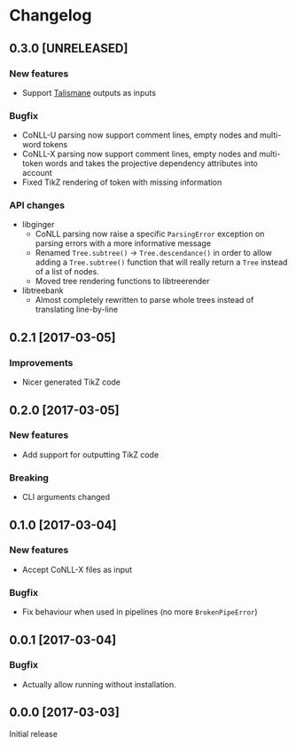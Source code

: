 Changelog
=========
## 0.3.0 [UNRELEASED]
### New features
  - Support [Talismane](http://redac.univ-tlse2.fr/applications/talismane/talismane_en.html) outputs
    as inputs

### Bugfix
  - CoNLL-U parsing now support comment lines, empty nodes and multi-word tokens
  - CoNLL-X parsing now support comment lines, empty nodes and multi-token words and takes
    the projective dependency attributes into account
  - Fixed TikZ rendering of token with missing information

### API changes
  - libginger
    - CoNLL parsing now raise a specific `ParsingError` exception on parsing errors with a more
      informative message
    - Renamed `Tree.subtree()` → `Tree.descendance()` in order to allow adding a `Tree.subtree()`
      function that will really return a `Tree` instead of a list of nodes.
    - Moved tree rendering functions to libtreerender
  - libtreebank
    - Almost completely rewritten to parse whole trees instead of translating line-by-line

## 0.2.1 [2017-03-05]
### Improvements
  - Nicer generated TikZ code

## 0.2.0 [2017-03-05]
### New features
  - Add support for outputting TikZ code

### Breaking
  - CLI arguments changed

## 0.1.0 [2017-03-04]
### New features
  - Accept CoNLL-X files as input

### Bugfix
  - Fix behaviour when used in pipelines  (no more `BrokenPipeError`)

## 0.0.1 [2017-03-04]
### Bugfix
  - Actually allow running without installation.

## 0.0.0 [2017-03-03]
Initial release
